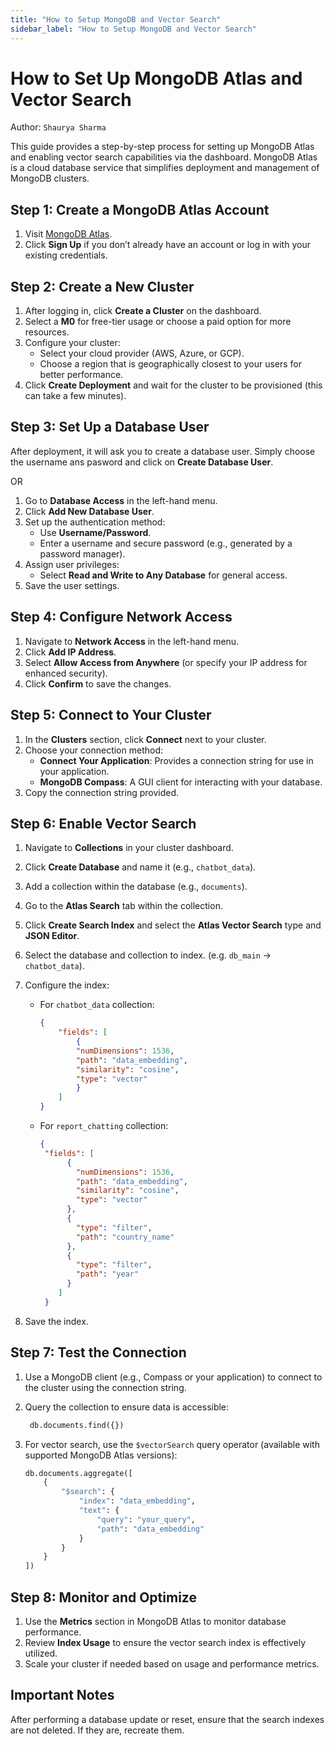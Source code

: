 ```yaml
---
title: "How to Setup MongoDB and Vector Search"
sidebar_label: "How to Setup MongoDB and Vector Search"
---
```


# How to Set Up MongoDB Atlas and Vector Search

Author: `Shaurya Sharma`

This guide provides a step-by-step process for setting up MongoDB Atlas and enabling vector search capabilities via the dashboard. MongoDB Atlas is a cloud database service that simplifies deployment and management of MongoDB clusters.

## Step 1: Create a MongoDB Atlas Account

1. Visit [MongoDB Atlas](https://cloud.mongodb.com/).
2. Click **Sign Up** if you don’t already have an account or log in with your existing credentials.

## Step 2: Create a New Cluster

1. After logging in, click **Create a Cluster** on the dashboard.
2. Select a **M0** for free-tier usage or choose a paid option for more resources.
3. Configure your cluster:
   - Select your cloud provider (AWS, Azure, or GCP).
   - Choose a region that is geographically closest to your users for better performance.
4. Click **Create Deployment** and wait for the cluster to be provisioned (this can take a few minutes).

## Step 3: Set Up a Database User

After deployment, it will ask you to create a database user. Simply choose the username ans pasword and click on **Create Database User**.

OR

1. Go to **Database Access** in the left-hand menu.
2. Click **Add New Database User**.
3. Set up the authentication method:
   - Use **Username/Password**.
   - Enter a username and secure password (e.g., generated by a password manager).
4. Assign user privileges:
   - Select **Read and Write to Any Database** for general access.
5. Save the user settings.

## Step 4: Configure Network Access

1. Navigate to **Network Access** in the left-hand menu.
2. Click **Add IP Address**.
3. Select **Allow Access from Anywhere** (or specify your IP address for enhanced security).
4. Click **Confirm** to save the changes.

## Step 5: Connect to Your Cluster

1. In the **Clusters** section, click **Connect** next to your cluster.
2. Choose your connection method:
   - **Connect Your Application**: Provides a connection string for use in your application.
   - **MongoDB Compass**: A GUI client for interacting with your database.
3. Copy the connection string provided.

## Step 6: Enable Vector Search

1. Navigate to **Collections** in your cluster dashboard.
2. Click **Create Database** and name it (e.g., `chatbot_data`).
3. Add a collection within the database (e.g., `documents`).
4. Go to the **Atlas Search** tab within the collection.
5. Click **Create Search Index** and select the **Atlas Vector Search** type and **JSON Editor**.
6. Select the database and collection to index. (e.g. `db_main` -> `chatbot_data`).
7. Configure the index:
   - For `chatbot_data` collection:
       ```json
       {
           "fields": [
               {
               "numDimensions": 1536,
               "path": "data_embedding",
               "similarity": "cosine",
               "type": "vector"
               }
           ]
       }
       ```
   - For `report_chatting` collection:
       ```json
       {
        "fields": [
             {
               "numDimensions": 1536,
               "path": "data_embedding",
               "similarity": "cosine",
               "type": "vector"
             },
             {
               "type": "filter",
               "path": "country_name"
             },
             {
               "type": "filter",
               "path": "year"
             }
           ]
        }
       ```

8. Save the index.



## Step 7: Test the Connection

1. Use a MongoDB client (e.g., Compass or your application) to connect to the cluster using the connection string.
2. Query the collection to ensure data is accessible:

   ```python
    db.documents.find({})
   ```

3. For vector search, use the `$vectorSearch` query operator (available with supported MongoDB Atlas versions):

   ```python
   db.documents.aggregate([
       {
           "$search": {
               "index": "data_embedding",
               "text": {
                   "query": "your_query",
                   "path": "data_embedding"
               }
           }
       }
   ])
   ```

## Step 8: Monitor and Optimize

1. Use the **Metrics** section in MongoDB Atlas to monitor database performance.
2. Review **Index Usage** to ensure the vector search index is effectively utilized.
3. Scale your cluster if needed based on usage and performance metrics.


## Important Notes

After performing a database update or reset, ensure that the search indexes are not deleted. If they are, recreate them.


